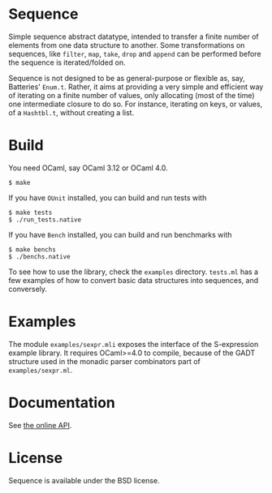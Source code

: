 Sequence
========

Simple sequence abstract datatype, intended to transfer a finite number of
elements from one data structure to another. Some transformations on sequences,
like `filter`, `map`, `take`, `drop` and `append` can be performed before the
sequence is iterated/folded on.

Sequence is not designed to be as general-purpose or flexible as, say,
Batteries' `Enum.t`. Rather, it aims at providing a very simple and efficient
way of iterating on a finite number of values, only allocating (most of the time)
one intermediate closure to do so. For instance, iterating on keys, or values,
of a `Hashtbl.t`, without creating a list.

Build
=====

You need OCaml, say OCaml 3.12 or OCaml 4.0.

    $ make

If you have `OUnit` installed, you can build and run tests with

    $ make tests
    $ ./run_tests.native

If you have `Bench` installed, you can build and run benchmarks with

    $ make benchs
    $ ./benchs.native

To see how to use the library, check the `examples` directory.
`tests.ml` has a few examples of how to convert basic data structures into
sequences, and conversely.

Examples
========

The module `examples/sexpr.mli` exposes the interface of the S-expression
example library. It requires OCaml>=4.0 to compile, because of the GADT
structure used in the monadic parser combinators part of `examples/sexpr.ml`.

Documentation
=============

See [the online API](http://cedeela.fr/~simon/software/sequence/Sequence.html).

License
=======

Sequence is available under the BSD license.
